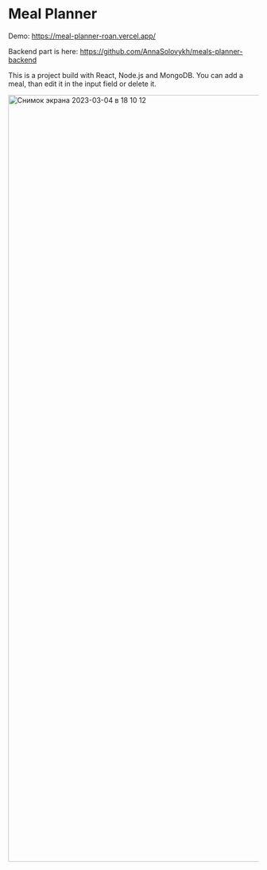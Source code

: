 # Meal Planner

Demo: https://meal-planner-roan.vercel.app/

Backend part is here: https://github.com/AnnaSolovykh/meals-planner-backend

This is a project build with React, Node.js and MongoDB.
You can add a meal, than edit it in the input field or delete it.

<img width="1540" alt="Снимок экрана 2023-03-04 в 18 10 12" src="https://user-images.githubusercontent.com/114008959/222913747-d174ba15-fa27-4457-823e-88e7d33a6b24.png">


